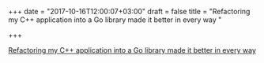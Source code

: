 +++
date = "2017-10-16T12:00:07+03:00"
draft = false
title = "Refactoring my C++ application into a Go library made it better in every way  "

+++

<p><a href="https://medium.com/@brendanleglaunec/how-refactoring-my-c-application-into-a-go-library-made-it-better-in-every-way-b99aa15fcfdf">Refactoring my C++ application into a Go library made it better in every way  </a></p>

